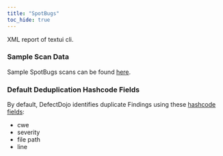 ```yaml
---
title: "SpotBugs"
toc_hide: true
---
```

XML report of textui cli.

### Sample Scan Data
Sample SpotBugs scans can be found [here](https://github.com/DefectDojo/django-DefectDojo/tree/master/unittests/scans/spotbugs).

### Default Deduplication Hashcode Fields
By default, DefectDojo identifies duplicate Findings using these [hashcode fields](https://docs.defectdojo.com/en/working_with_findings/finding_deduplication/about_deduplication/):

- cwe
- severity
- file path
- line
